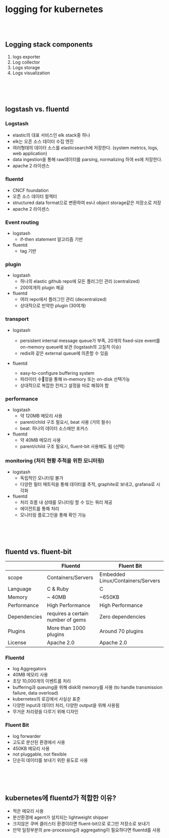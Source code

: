 logging for kubernetes
======================

<br><br>

Logging stack components
------------------------

1.	logs exporter
2.	Log collector
3.	Logs storage
4.	Logs visualization

<br><br><br>

logstash vs. fluentd
--------------------

### Logstash

-	elastic의 대표 서비스인 elk stack중 하나
-	elk는 오픈 소스 데이터 수집 엔진
-	여러형태의 데이터 소스를 elasticsearch에 저장한다. (system metrics, logs, web application)
-	data ingestion을 통해 raw데이터를 parsing, normalizing 하여 es에 저장한다.
-	apache 2 라이센스

### fluentd

-	CNCF foundation
-	오픈 소스 데이터 컬렉터
-	structured data format으로 변환하여 es나 object storage같은 저장소로 저장
-	apache 2 라이센스

### Event routing

-	logstash
	-	if-then statement 알고리즘 기반
-	fluentd
	-	tag 기반

### plugin

-	logstash
	-	하나의 elastic github repo에 모든 플러그인 관리 (centralized)
	-	200여개의 plugin 제공
-	fluentd
	-	여러 repo에서 플러그인 관리 (decentralized)
	-	상대적으로 빈약한 plugin (30여개)

### transport

-	logstash

	-	persistent internal message queue가 부족, 20개의 fixed-size event를 on-memory queue에 보관 (logstash의 고질적 이슈)
	-	redis와 같은 external queue에 의존할 수 있음

-	fluentd

	-	easy-to-configure buffering system
	-	파라미터 수정을 통해 in-memory 또는 on-disk 선택가능
	-	상대적으로 복잡한 컨피그 설정을 따로 해줘야 함

### performance

-	logstash
	-	약 120MB 메모리 사용
	-	parent/child 구조 필요시, beat 사용 (거의 필수)
	-	beat: 하나의 데이터 소스에만 포커스
-	fluentd
	-	약 40MB 메모리 사용
	-	parent/child 구조 필요시, fluent-bit 사용해도 됨 (선택)

### monitoring (처리 현황 추척을 위한 모니터링)

-	logstash
	-	독립적인 모니터링 불가
	-	다양한 필터 매트릭을 통해 데이터를 추적, graphite로 보내고, grafana로 시각화
-	fluentd
	-	처리 흐름 내 상태를 모니터링 할 수 있는 쿼리 제공
	-	에이전트를 통해 처리
	-	모니터링 플로그인을 통해 확인 가능

<br><br><br>

fluentd vs. fluent-bit
----------------------

|              | Fluentd                           | Fluent Bit                        |
|--------------|-----------------------------------|-----------------------------------|
| scope        | Containers/Servers                | Embedded Linux/Containers/Servers |
| Language     | C & Ruby                          | C                                 |
| Memory       | ~ 40MB                            | ~650KB                            |
| Performance  | High Performance                  | High Performance                  |
| Dependencies | requires a certain number of gems | Zero dependencies                 |
| Plugins      | More than 1000 plugins            | Around 70 plugins                 |
| License      | Apache 2.0                        | Apache 2.0                        |

### Fluentd

-	log Aggregators
-	40MB 메모리 사용
-	초당 10,000개의 이벤트를 처리
-	buffering과 queuing을 위해 disk와 memory를 사용 (to handle transmission failure, data overload)
-	kubernetes의 로깅에서 사실상 표준
-	다양한 input과 데이터 처리, 다양한 output을 위해 사용됨
-	무거운 처리량을 다루기 위해 디자인

### Fluent Bit

-	log forwarder
-	고도로 분산된 환경에서 사용
-	450KB 메모리 사용
-	not pluggable, not flexible
-	단순히 데이터를 보내기 위한 용도로 사용

<br><br><br>

kubernetes에 fluentd가 적합한 이유?
-----------------------------------

-	적은 메모리 사용
-	분산환경에 agent가 설치되는 lightweight shipper
-	크지않은 쿠버 클러스터 환경이라면 fluent-bit으로 로그만 저장소로 보내기
-	만약 일정부분의 pre-processing과 aggregating이 필요하다면 fluentd를 사용
